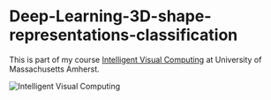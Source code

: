 # Deep-Learning-3D-shape-representations-classification

This is part of my course [Intelligent Visual Computing](https://people.cs.umass.edu/~kalo/courses/visual_computing/index.html) at University of Massachusetts Amherst.

![Intelligent Visual Computing]()
